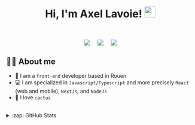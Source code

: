 <h1 align="center">
  Hi, I'm Axel Lavoie!
  <img src="https://media.giphy.com/media/hvRJCLFzcasrR4ia7z/giphy.gif" width="30">
</h1>

<br/>

<p align="center">
<a href="https://www.linkedin.com/in/axellavoie/" target="blank"><img align="center" src="https://img.shields.io/badge/Axel Lavoie-0077B5?style=for-the-badge&logo=linkedin&logoColor=white" /></a> &nbsp;&nbsp;&nbsp;  <a href="mailto:axel.lavoie@gmail.com" target="blank"><img align="center" src="https://img.shields.io/badge/axel.lavoie@gmail.com-D14836?style=for-the-badge&logo=gmail&logoColor=white" /></a>    &nbsp;&nbsp;&nbsp;       <a href="https://www.github.com/Achaak" target="blank"><img align="center" src="https://img.shields.io/badge/Achaak-100000?style=for-the-badge&logo=github&logoColor=white" /></a>
</p>

## :sassy_man:  About me
- :school: I am a `front-end` developer based in Rouen
- :computer: I am specialized in `Javascript/Typescript` and more precisely `React` (web and mobile), `NextJs`, and `NodeJs`
- :cactus: I love `cactus`

<br/>

<details>
  <summary>:zap: GitHub Stats</summary>
|                                                                     Achaak's Stats                                                                     |
|:------------------------------------------------------------------------------------------------------------------------------------------------------:|
| ![Achaak's 𝚐𝚒𝚝𝚑𝚞𝚋 𝚐𝚛𝚊𝚙𝚑](https://activity-graph.herokuapp.com/graph?username=Achaak&theme=react-dark&hide_border=true&area=true) |
| [![Achaak's github stats](https://github-readme-stats.vercel.app/api?username=Achaak&show_icons=true&theme=radical&title_color=ffb134&text_color=6fa5e6&icon_color=ffbf78&bg_color=1a1c30&hide_border=true&count_private=true)](https://github.com/Achaak/Achaak)              | 
| [![Achaak's github stats lang](https://github-readme-stats.vercel.app/api/top-langs/?username=Achaak&layout=compact&show_icons=true&theme=radical&title_color=ffb134&text_color=6fa5e6&icon_color=ffbf78&bg_color=1a1c30&hide_border=true&count_private=true)](https://github.com/Achaak/Achaak)                   | 
</detail>
